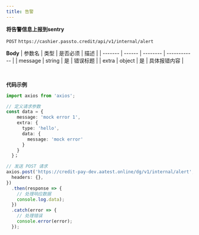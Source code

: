 ```yaml
---
title: 告警
---
```

**将告警信息上报到sentry**

`POST` `https://cashier.passto.credit/api/v1/internal/alert`
<br/>

**Body**
| 参数名  | 类型   | 是否必须 | 描述         |
| ------- | ------ | -------- | ------------ |
| message | string | 是       | 错误标题     |
| extra   | object | 是       | 具体报错内容 |

<br/>

**代码示例**
```TypeScript
import axios from 'axios';

// 定义请求参数
const data = {
    message: 'mock error 1',
    extra: {
      type: 'hello',
      data: {
        message: 'mock error'
      }
    }
  }；

// 发送 POST 请求
axios.post('https://credit-pay-dev.aatest.online/dg/v1/internal/alert', data, {
  headers: {},
})
  .then(response => {
    // 处理响应数据
    console.log.data);
  })
  .catch(error => {
    // 处理错误
    console.error(error);
  });
```